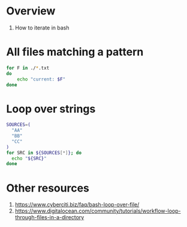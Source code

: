 # Overview
1. How to iterate in bash


# All files matching a pattern
```bash
for F in ./*.txt
do
	echo "current: $F"
done
```


# Loop over strings
```bash
SOURCES=(
  "AA"
  "BB"
  "CC"
)
for SRC in ${SOURCES[*]}; do
  echo "${SRC}"
done
```


# Other resources
1. https://www.cyberciti.biz/faq/bash-loop-over-file/
1. https://www.digitalocean.com/community/tutorials/workflow-loop-through-files-in-a-directory
